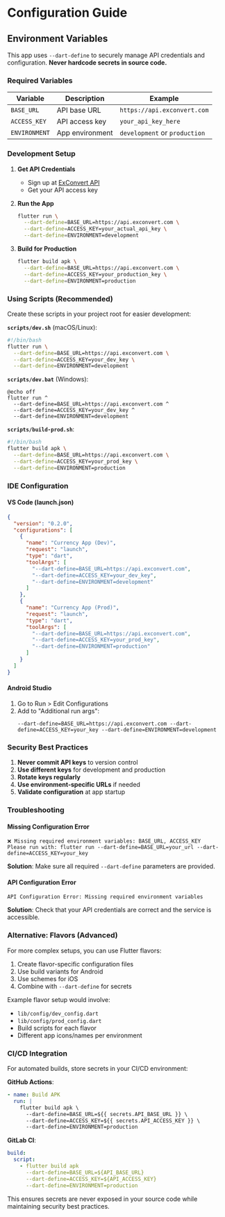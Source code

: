 # Configuration Guide

## Environment Variables

This app uses `--dart-define` to securely manage API credentials and configuration. **Never hardcode secrets in source code.**

### Required Variables

| Variable | Description | Example |
|----------|-------------|---------|
| `BASE_URL` | API base URL | `https://api.exconvert.com` |
| `ACCESS_KEY` | API access key | `your_api_key_here` |
| `ENVIRONMENT` | App environment | `development` or `production` |

### Development Setup

1. **Get API Credentials**
   - Sign up at [ExConvert API](https://api.exconvert.com)
   - Get your API access key

2. **Run the App**
   ```bash
   flutter run \
     --dart-define=BASE_URL=https://api.exconvert.com \
     --dart-define=ACCESS_KEY=your_actual_api_key \
     --dart-define=ENVIRONMENT=development
   ```

3. **Build for Production**
   ```bash
   flutter build apk \
     --dart-define=BASE_URL=https://api.exconvert.com \
     --dart-define=ACCESS_KEY=your_production_key \
     --dart-define=ENVIRONMENT=production
   ```

### Using Scripts (Recommended)

Create these scripts in your project root for easier development:

**`scripts/dev.sh`** (macOS/Linux):
```bash
#!/bin/bash
flutter run \
  --dart-define=BASE_URL=https://api.exconvert.com \
  --dart-define=ACCESS_KEY=your_dev_key \
  --dart-define=ENVIRONMENT=development
```

**`scripts/dev.bat`** (Windows):
```batch
@echo off
flutter run ^
  --dart-define=BASE_URL=https://api.exconvert.com ^
  --dart-define=ACCESS_KEY=your_dev_key ^
  --dart-define=ENVIRONMENT=development
```

**`scripts/build-prod.sh`**:
```bash
#!/bin/bash
flutter build apk \
  --dart-define=BASE_URL=https://api.exconvert.com \
  --dart-define=ACCESS_KEY=your_prod_key \
  --dart-define=ENVIRONMENT=production
```

### IDE Configuration

#### VS Code (launch.json)
```json
{
  "version": "0.2.0",
  "configurations": [
    {
      "name": "Currency App (Dev)",
      "request": "launch",
      "type": "dart",
      "toolArgs": [
        "--dart-define=BASE_URL=https://api.exconvert.com",
        "--dart-define=ACCESS_KEY=your_dev_key",
        "--dart-define=ENVIRONMENT=development"
      ]
    },
    {
      "name": "Currency App (Prod)",
      "request": "launch",
      "type": "dart",
      "toolArgs": [
        "--dart-define=BASE_URL=https://api.exconvert.com",
        "--dart-define=ACCESS_KEY=your_prod_key",
        "--dart-define=ENVIRONMENT=production"
      ]
    }
  ]
}
```

#### Android Studio
1. Go to Run > Edit Configurations
2. Add to "Additional run args":
   ```
   --dart-define=BASE_URL=https://api.exconvert.com --dart-define=ACCESS_KEY=your_key --dart-define=ENVIRONMENT=development
   ```

### Security Best Practices

1. **Never commit API keys** to version control
2. **Use different keys** for development and production
3. **Rotate keys regularly**
4. **Use environment-specific URLs** if needed
5. **Validate configuration** at app startup

### Troubleshooting

#### Missing Configuration Error
```
❌ Missing required environment variables: BASE_URL, ACCESS_KEY
Please run with: flutter run --dart-define=BASE_URL=your_url --dart-define=ACCESS_KEY=your_key
```

**Solution**: Make sure all required `--dart-define` parameters are provided.

#### API Configuration Error
```
API Configuration Error: Missing required environment variables
```

**Solution**: Check that your API credentials are correct and the service is accessible.

### Alternative: Flavors (Advanced)

For more complex setups, you can use Flutter flavors:

1. Create flavor-specific configuration files
2. Use build variants for Android
3. Use schemes for iOS
4. Combine with `--dart-define` for secrets

Example flavor setup would involve:
- `lib/config/dev_config.dart`
- `lib/config/prod_config.dart`
- Build scripts for each flavor
- Different app icons/names per environment

### CI/CD Integration

For automated builds, store secrets in your CI/CD environment:

**GitHub Actions**:
```yaml
- name: Build APK
  run: |
    flutter build apk \
      --dart-define=BASE_URL=${{ secrets.API_BASE_URL }} \
      --dart-define=ACCESS_KEY=${{ secrets.API_ACCESS_KEY }} \
      --dart-define=ENVIRONMENT=production
```

**GitLab CI**:
```yaml
build:
  script:
    - flutter build apk
      --dart-define=BASE_URL=${API_BASE_URL}
      --dart-define=ACCESS_KEY=${API_ACCESS_KEY}
      --dart-define=ENVIRONMENT=production
```

This ensures secrets are never exposed in your source code while maintaining security best practices. 